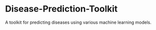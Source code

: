 # Disease-Prediction-Toolkit
A toolkit for predicting diseases using various machine learning models.
